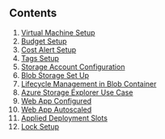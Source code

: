 ## Contents

1. [Virtual Machine Setup](VM-Setup/README.md)
2. [Budget Setup](Budget-Setup/README.md)
3. [Cost Alert Setup](CostAlert-Setup/README.md)
4. [Tags Setup](Tags-Setup/README.md)
5. [Storage Account Configuration](Storage-Account-Configuration/README.md)
6. [Blob Storage Set Up](BlobStorage-Configuration/README.md)
7. [Lifecycle Management in Blob Container](LifeCycleManagement(BlobContainer)/README.md)
8. [Azure Storage Explorer Use Case](Used-Azure-Storage-Explorer(forCopy)/README.md)
9. [Web App Configured](WebAppcreationandConfiguration/README.md)
10. [Web App Autoscaled](Web-App-Autoscaling/README.md)
11. [Applied Deployment Slots](Applied-deployment-slot-on-web-app/README.md)
12. [Lock Setup](Lock-Setup/README.md)

